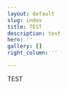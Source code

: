 ```yaml
---
layout: default
slug: index
title: TEST
description: test
hero: ''
gallery: []
right_column: ''

---
```

TEST